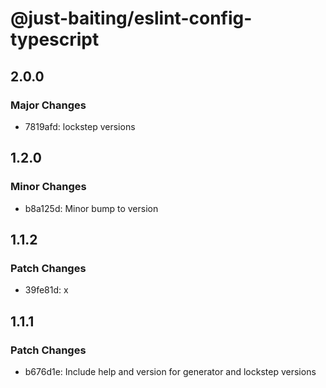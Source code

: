 # @just-baiting/eslint-config-typescript

## 2.0.0

### Major Changes

- 7819afd: lockstep versions

## 1.2.0

### Minor Changes

- b8a125d: Minor bump to version

## 1.1.2

### Patch Changes

- 39fe81d: x

## 1.1.1

### Patch Changes

- b676d1e: Include help and version for generator and lockstep versions
